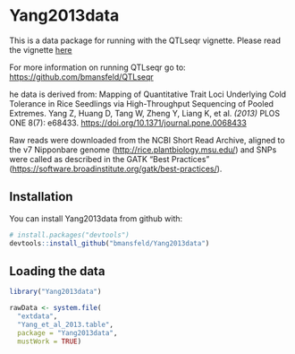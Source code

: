 
<!-- README.md is generated from README.Rmd. Please edit that file -->
Yang2013data
============

This is a data package for running with the QTLseqr vignette. Please read the vignette [here](https://drive.google.com/file/d/0B3wMyxzoUzkVOFFmN1VtZjdlV28/view?usp=sharing)

For more information on running QTLseqr go to: <https://github.com/bmansfeld/QTLseqr>

he data is derived from: Mapping of Quantitative Trait Loci Underlying Cold Tolerance in Rice Seedlings via High-Throughput Sequencing of Pooled Extremes. Yang Z, Huang D, Tang W, Zheng Y, Liang K, et al. *(2013)* PLOS ONE 8(7): e68433. <https://doi.org/10.1371/journal.pone.0068433>

Raw reads were downloaded from the NCBI Short Read Archive, aligned to the v7 Nipponbare genome (<http://rice.plantbiology.msu.edu/>) and SNPs were called as described in the GATK “Best Practices” (<https://software.broadinstitute.org/gatk/best-practices/>).

Installation
------------

You can install Yang2013data from github with:

``` r
# install.packages("devtools")
devtools::install_github("bmansfeld/Yang2013data")
```

Loading the data
----------------

``` r
library("Yang2013data")

rawData <- system.file(
  "extdata", 
  "Yang_et_al_2013.table",
  package = "Yang2013data",
  mustWork = TRUE)
```
